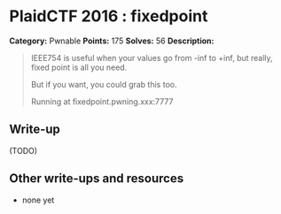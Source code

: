 # PlaidCTF 2016 : fixedpoint

**Category:** Pwnable
**Points:** 175
**Solves:** 56
**Description:**

> IEEE754 is useful when your values go from -inf to +inf, but really, fixed point is all you need. 
> 
> 
> But if you want, you could grab this too. 
> 
> 
> Running at fixedpoint.pwning.xxx:7777

## Write-up

(TODO)

## Other write-ups and resources

* none yet
